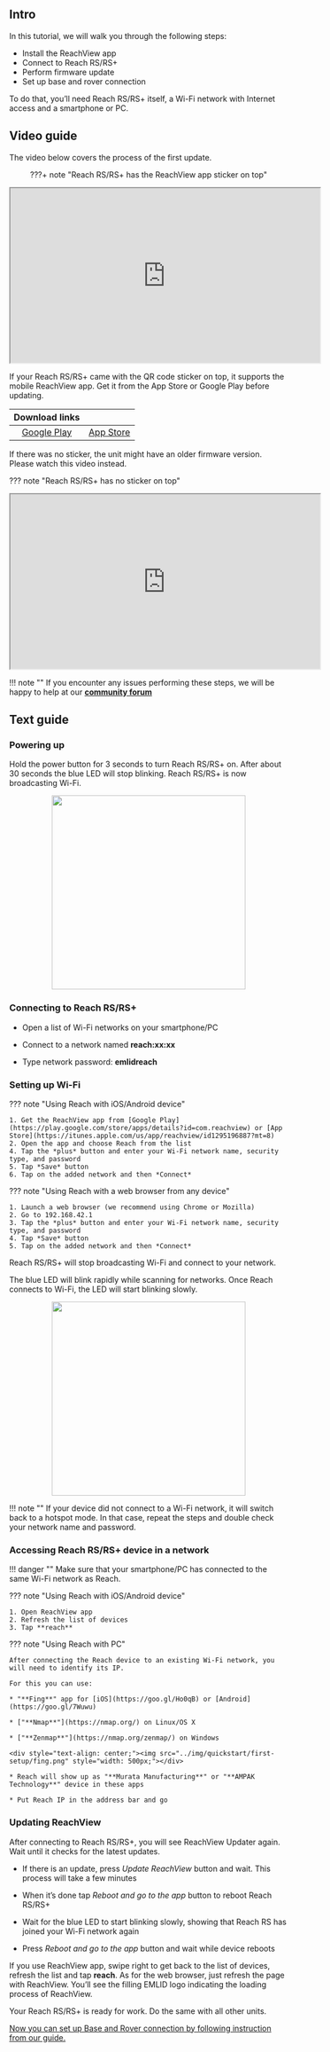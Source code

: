 ## Intro

In this tutorial, we will walk you through the following steps:

* Install the ReachView app
* Connect to Reach RS/RS+
* Perform firmware update
* Set up base and rover connection

To do that, you’ll need Reach RS/RS+ itself, a Wi-Fi network with Internet access and a smartphone or PC.


## Video guide

The video below covers the process of the first update.

<center>

???+ note "Reach RS/RS+ has the ReachView app sticker on top"
    <div style="text-align: center;"><iframe title="Emlid manuals" width="560" height="315" src="https://www.youtube.com/embed/fIY__hNjcNI" allowfullscreen></iframe></div>

</center>

If your Reach RS/RS+ came with the QR code sticker on top, it supports the mobile ReachView app. Get it from the App Store or Google Play before updating.

<center>

|Download links||
|:-------------:|:----------:|
|[Google Play](https://play.google.com/store/apps/details?id=com.reachview)|[App Store](https://itunes.apple.com/us/app/reachview/id1295196887?mt=8)|

</center>

If there was no sticker, the unit might have an older firmware version. Please watch this video instead.

??? note "Reach RS/RS+ has no sticker on top"
    <div style="text-align: center;"><iframe title="Emlid manuals" width="560" height="315" src="https://www.youtube.com/embed/HCOqtSUumow" allowfullscreen></iframe></div>

!!! note ""
    If you encounter any issues performing these steps, we will be happy to help at our [**community forum**](http://community.emlid.com/)


## Text guide

### Powering up

Hold the power button for 3 seconds to turn Reach RS/RS+ on. After about 30 seconds the blue LED will stop blinking. Reach RS/RS+ is now broadcasting Wi-Fi.

<div style="text-align: center;"><img src="../img/quickstart/first-setup/running-hotspot.png" style="width: 350px;"></div>

### Connecting to Reach RS/RS+

* Open a list of Wi-Fi networks on your smartphone/PC

* Connect to a network named **reach:xx:xx**

* Type network password: **emlidreach**


### Setting up Wi-Fi

??? note "Using Reach with iOS/Android device"

    1. Get the ReachView app from [Google Play](https://play.google.com/store/apps/details?id=com.reachview) or [App Store](https://itunes.apple.com/us/app/reachview/id1295196887?mt=8)
    2. Open the app and choose Reach from the list
    4. Tap the *plus* button and enter your Wi-Fi network name, security type, and password
    5. Tap *Save* button
    6. Tap on the added network and then *Connect*

??? note "Using Reach with a web browser from any device"

    1. Launch a web browser (we recommend using Chrome or Mozilla)
    2. Go to 192.168.42.1
    3. Tap the *plus* button and enter your Wi-Fi network name, security type, and password
    4. Tap *Save* button
    5. Tap on the added network and then *Connect*

Reach RS/RS+ will stop broadcasting Wi-Fi and connect to your network. 

The blue LED will blink rapidly while scanning for networks. Once Reach connects to Wi-Fi, the LED will start blinking slowly. 

<div style="text-align: center;"><img src="../img/quickstart/first-setup/running-client.gif" style="width: 350px;"></div>

!!! note ""
    If your device did not connect to a Wi-Fi network, it will switch back to a hotspot mode.
    In that case, repeat the steps and double check your network name and password. 


### Accessing Reach RS/RS+ device in a network

!!! danger ""
    Make sure that your smartphone/PC has connected to the same Wi-Fi network as Reach.

??? note "Using Reach with iOS/Android device"

    1. Open ReachView app
    2. Refresh the list of devices
    3. Tap **reach**


??? note "Using Reach with PC"

    After connecting the Reach device to an existing Wi-Fi network, you will need to identify its IP.

    For this you can use:

    * "**Fing**" app for [iOS](https://goo.gl/Ho0qB) or [Android](https://goo.gl/7Wuwu)

    * ["**Nmap**"](https://nmap.org/) on Linux/OS X

    * ["**Zenmap**"](https://nmap.org/zenmap/) on Windows

    <div style="text-align: center;"><img src="../img/quickstart/first-setup/fing.png" style="width: 500px;"></div>

    * Reach will show up as "**Murata Manufacturing**" or "**AMPAK Technology**" device in these apps

    * Put Reach IP in the address bar and go


### Updating ReachView

After connecting to Reach RS/RS+, you will see ReachView Updater again. Wait until it checks for the latest updates.

* If there is an update, press *Update ReachView* button and wait. This process will take a few minutes

* When it’s done tap *Reboot and go to the app* button to reboot Reach RS/RS+

* Wait for the blue LED to start blinking slowly, showing that Reach RS has joined your Wi-Fi network again

* Press *Reboot and go to the app* button and wait while device reboots

If you use ReachView app, swipe right to get back to the list of devices, refresh the list and tap **reach**. As for the web browser, just refresh the page with ReachView. You’ll see the filling EMLID logo indicating the loading process of ReachView.

Your Reach RS/RS+ is ready for work. Do the same with all other units.

[Now you can set up Base and Rover connection by following instruction from our guide.](base-rover-setup.md)
